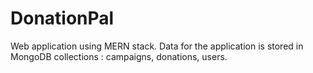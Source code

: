 # DonationPal
  Web application using MERN stack.
  Data for the application is stored in MongoDB collections : campaigns, donations, users.
  
